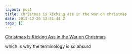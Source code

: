```yaml
---
layout: post
title: christmas is kicking ass in the war on christmas
date: 2013-12-26 12:51:44 Z
tags: []
---
```

[Christmas Is Kicking Ass in the War on Christmas](http://www.theatlantic.com/politics/archive/2013/12/christmas-is-kicking-ass-in-the-war-on-christmas/282515/)

which is why the terminology is so absurd
